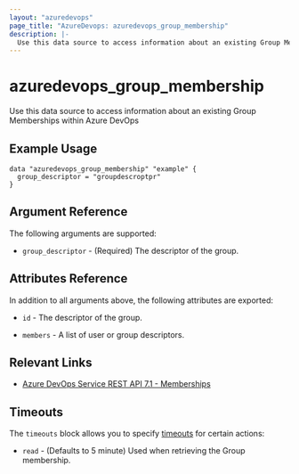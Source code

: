 ```yaml
---
layout: "azuredevops"
page_title: "AzureDevops: azuredevops_group_membership"
description: |-
  Use this data source to access information about an existing Group Memberships within Azure DevOps
---
```


# azuredevops_group_membership

Use this data source to access information about an existing Group Memberships within Azure DevOps

## Example Usage

```hcl
data "azuredevops_group_membership" "example" {
  group_descriptor = "groupdescroptpr"
}
```

## Argument Reference

The following arguments are supported:

* `group_descriptor` - (Required) The descriptor of the group.

## Attributes Reference

In addition to all arguments above, the following attributes are exported:

* `id` - The descriptor of the group.

* `members` - A list of user or group descriptors.

## Relevant Links

- [Azure DevOps Service REST API 7.1 - Memberships](https://docs.microsoft.com/en-us/rest/api/azure/devops/graph/memberships?view=azure-devops-rest-7.1)

## Timeouts

The `timeouts` block allows you to specify [timeouts](https://developer.hashicorp.com/terraform/language/resources/syntax#operation-timeouts) for certain actions:

* `read` - (Defaults to 5 minute) Used when retrieving the Group membership.
